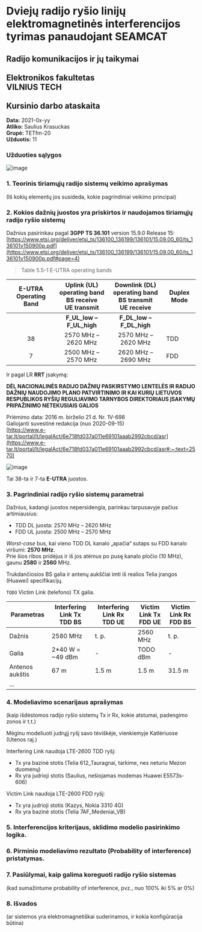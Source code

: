 # Dviejų radijo ryšio linijų elektromagnetinės interferencijos tyrimas panaudojant SEAMCAT
## Radijo komunikacijos ir jų taikymai <br /> <br /> Elektronikos fakultetas <br /> VILNIUS TECH <br /> <br /> Kursinio darbo ataskaita

**Data:** 2021-0x-yy  
**Atliko:** Saulius Krasuckas  
**Grupė:** TETfm-20  
**Užduotis:** 11  

### Užduoties sąlygos

![image](https://user-images.githubusercontent.com/74717106/103891375-64e57880-50f2-11eb-9270-1948213ee201.png)

### 1. Teorinis tiriamųjų radijo sistemų veikimo aprašymas
(Iš kokių elementų jos susideda, kokie pagrindiniai veikimo principai)

### 2. Kokios dažnių juostos yra priskirtos ir naudojamos tiriamųjų radijo ryšio sistemų

Dažnius pasirinkau pagal **3GPP TS 36.101** version 15.9.0 Release 15:  
[https://www.etsi.org/deliver/etsi_ts/136100_136199/136101/15.09.00_60/ts_136101v150900p.pdf](https://www.etsi.org/deliver/etsi_ts/136100_136199/136101/15.09.00_60/ts_136101v150900p.pdf#page=4)

> Table 5.5-1 E-UTRA operating bands

| E-UTRA Operating Band | Uplink (UL) operating band<br/>BS receive<br/>UE transmit | Downlink (DL) operating band<br/>BS transmit<br/>UE receive | Duplex Mode |
| :-------------------: | :-------------------------------------------------------: | :---------------------------------------------------------: |-------------|
|                       | **F_UL_low – F_UL_high**                                  | **F_DL_low – F_DL_high**                                    |             |
| 38                    | 2570 MHz – 2620 MHz                                       | 2570 MHz – 2620 MHz                                         | TDD         |
| 7                     | 2500 MHz – 2570 MHz                                       | 2620 MHz – 2690 MHz                                         | FDD         |

Ir pagal LR **RRT** įsakymą:  

**DĖL NACIONALINĖS RADIJO DAŽNIŲ PASKIRSTYMO LENTELĖS IR RADIJO DAŽNIŲ NAUDOJIMO PLANO PATVIRTINIMO IR KAI KURIŲ LIETUVOS RESPUBLIKOS RYŠIŲ REGULIAVIMO TARNYBOS DIREKTORIAUS ĮSAKYMŲ PRIPAŽINIMO NETEKUSIAIS GALIOS**  

Priėmimo data: 2016 m. birželio 21 d. Nr. 1V-698  
Galiojanti suvestinė redakcija (nuo 2020-09-15)  
[https://www.e-tar.lt/portal/lt/legalAct/6e718fd037a011e69101aaab2992cbcd/asr](https://www.e-tar.lt/portal/lt/legalAct/6e718fd037a011e69101aaab2992cbcd/asr#:~:text=2570)

![image](https://user-images.githubusercontent.com/74717106/107042269-3d093380-67ca-11eb-8960-5c4132b32fbd.png)

Tai 38-ta ir 7-ta **E-UTRA** juostos.

### 3. Pagrindiniai radijo ryšio sistemų parametrai

Dažnius, kadangi juostos nepersidengia, parinkau tarpusavyje pačius artimiausius:
- TDD DL juosta: 2570 MHz – 2620 MHz
- FDD UL juosta: 2500 MHz – 2570 MHz

_Worst-case_ bus, kai vieno TDD DL kanalo „apačia“ sutaps su FDD kanalo viršumi: **2570 MHz**.  
Prie šios ribos pridėjus ir iš jos atėmus po pusę kanalo pločio (10 MHz), gaunu **2580** ir **2560** MHz.  

Trukdančiosios BS galia ir antenų aukščiai imti iš realios Telia įrangos (Huawei) specifikacijų.

`TODO` Victim Link (telefono) TX galia.

| Parametras      | Interfering Link Tx <br/> TDD BS   | Interfering Link Rx <br/> TDD UE   | Victim Link Tx <br/> FDD UE   | Victim Link Rx <br/> FDD BS   |
|-----------------|------------------------------------|------------------------------------|-------------------------------|-------------------------------|
| Dažnis          | 2580 MHz                           | t. p.                              | 2560 MHz                      | t. p.                         |
| Galia           | 2\*40 W = ~49 dBm                  | -                                  | TODO dBm                      | -                             |
| Antenos aukštis | 67 m                               | 1.5 m                              | 1.5 m                         | 31.5 m                        |
| ...

### 4. Modeliavimo scenarijaus aprašymas
(kaip išdėstomos radijo ryšio sistemų Tx ir Rx, kokie atstumai, padengimo zonos ir t.t.)

Mėginu modeliuoti judrųjį ryšį savo tėviškėje, vienkiemyje Katlėriuose (Utenos raj.)

Interfering Link naudoja LTE-2600 TDD ryšį:
- Tx yra bazinė stotis (Telia 612_Tauragnai, tarkime, nes neturiu Mezon duomenų)
- Rx yra judrioji stotis (Saulius, nešiojamas modemas Huawei E5573s-606)

Victim Link naudoja LTE-2600 FDD ryšį: 
- Tx yra judrioji stotis (Kazys, Nokia 3310 4G)
- Rx yra bazinė stotis (Telia 7AF_Medeniai_VB)


### 5. Interferencijos kriterijaus, sklidimo modelio pasirinkimo logika.

### 6. Pirminio modeliavimo rezultato (Probability of interference) pristatymas.

### 7. Pasiūlymai, kaip galima koreguoti radijo ryšio sistemas
(kad sumažintume probability of interference, pvz., nuo 100% iki 5% ar 0%)

### 8. Išvados
(ar sistemos yra elektromagnetiškai suderinamos, ir kokia konfigūracija būtina)

